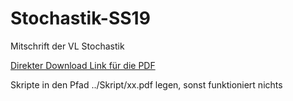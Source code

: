# Stochastik-SS19
Mitschrift der VL Stochastik 

[Direkter Download Link für die PDF](https://github.com/A-wels/Stochastik-SS19/raw/master/Mitschrift%20Stochastik.pdf) 

Skripte in den Pfad ../Skript/xx.pdf legen, sonst funktioniert nichts
